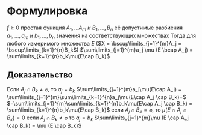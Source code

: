 # Формулировка 
$f \geq 0$ простая функция $A_1, \dots A_m\ и\ B_1, \dots, B_n$ её допустимые разбиения $a_1, \dots, a_m\ и\ b_1, \dots, b_n$ значения на соответствующих множествах
Тогда для любого измеримого множества $E$ ($X = \bscup\limits_{j=1}^{m}A_j = \bscup\limits_{k=1}^{n}B_k$)
$\sum\limits_{j=1}^{m}a_j \mu (E \bcap A_j) = \sum\limits_{k=1}^{n}b_k\mu(E\cap B_k)$
## Доказательство
Если $A_j \cap B_k \neq \varnothing$, то $a_j = b_k$
$\sum\limits_{j=1}^{m}a_j\mu(E\cap A_j) = \sum\limits_{j=1}^{m}\sum\limits_{k=1}^{n}a_j\mu(E\cap A_j \cap B_k)=$
$=\sum\limits_{j=1}^{m}\sum\limits_{k=1}^{n}b_k\mu(E\cap A_j \cap B_k) = \sum\limits_{k=1}^{n}b_k\mu(E\cap B_k)$
если $A_j \cap B_k = \varnothing$, то $\mu (E \cap A_j \cap B_k) = 0$
если $A_j \cap B_k \neq \varnothing$ то $a_j = b_k$
$\sum\limits_{j=1}^{m}\mu (E \cap A_j \cap B_k) = \mu (E \cap B_k)$

